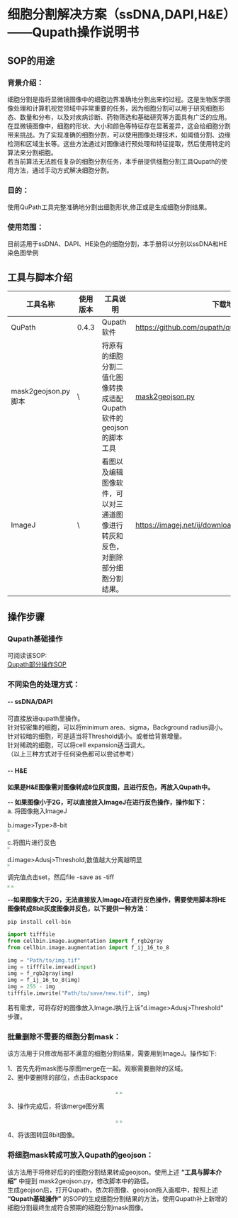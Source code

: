 # 细胞分割解决方案（ssDNA,DAPI,H&E）——Qupath操作说明书

## SOP的用途
### 背景介绍：
细胞分割是指将显微镜图像中的细胞边界准确地分割出来的过程。这是生物医学图像处理和计算机视觉领域中非常重要的任务，因为细胞分割可以用于研究细胞形态、数量和分布，以及对疾病诊断、药物筛选和基础研究等方面具有广泛的应用。<br>
在显微镜图像中，细胞的形状、大小和颜色等特征存在显著差异，这会给细胞分割带来挑战。为了实现准确的细胞分割，可以使用图像处理技术，如阈值分割、边缘检测和区域生长等。这些方法通过对图像进行预处理和特征提取，然后使用特定的算法来分割细胞。<br>
若当前算法无法胜任复杂的细胞分割任务，本手册提供细胞分割工具Qupath的使用方法，通过手动方式解决细胞分割。<br>
### 目的：
使用QuPath工具完整准确地分割出细胞形状,修正或是生成细胞分割结果。 <br>

### 使用范围：
目前适用于ssDNA、DAPI、HE染色的细胞分割，本手册将以分别以ssDNA和HE染色图举例 <br>

## 工具与脚本介绍
| 工具名称            | 使用版本  | 工具说明                                    | 下载地址     | 
|-----------------|-------|-----------------------------------------|----------|
| QuPath          | 0.4.3 | Qupath软件                                | https://github.com/qupath/qupath/releases/tag/v0.4.3 |
| mask2geojson.py脚本 | \     | 将原有的细胞分割二值化图像转换成适配Qupath软件的geojson的脚本工具 | [mask2geojson.py](/tutorials/mask2geojson.py)|
| ImageJ          | \     | 看图以及编辑图像软件，可以对三通道图像进行转灰和反色，对删除部分细胞分割结果。 |https://imagej.net/ij/download.html    |

## 操作步骤
### Qupath基础操作
可阅读该SOP:<br>
[Qupath部分操作SOP](Qupath部分操作SOP.md)

### 不同染色的处理方式：

#### -- ssDNA/DAPI
可直接放进qupath里操作。<br>
针对较密集的细胞，可以将minimum area、sigma，Background radius调小。<br>
针对较暗的细胞，可是适当将Threshold调小。或者给背景增量。<br>
针对稀疏的细胞，可以将cell expansion适当调大。<br>
（以上三种方式对于任何染色都可以尝试参考）<br>


#### -- H&E
**如果是H&E图像需对图像转成8位灰度图，且进行反色，再放入Qupath中。<br>**

**-- 如果图像小于2G，可以直接放入ImageJ在进行反色操作，操作如下：<br>**
a. 将图像拖入ImageJ<br>

b.image>Type>8-bit<br>
<img src="../images/细胞分割解决方案/image2Type28-bit.png"  style="zoom: 33%;" />

c.将图片进行反色<br>
<img src="../images/细胞分割解决方案/将图片进行反色.png"  style="zoom: 33%;" />

d.image>Adusj>Threshold,数值越大分离越明显<br>
<img src="../images/细胞分割解决方案/imageAdusjtThreshold.png"  style="zoom: 33%;" />

调完值点击set，然后file -save as -tiff<br>
<img src="../images/细胞分割解决方案/调完值点击set.png"  style="zoom: 33%;" />
<img src="../images/细胞分割解决方案/调完值点击set2.png"  style="zoom: 33%;" />


**--如果图像大于2G，无法直接放入ImageJ在进行反色操作，需要使用脚本将HE图像转成8bit灰度图像并反色，以下提供一种方法：<br>**
```shell
pip install cell-bin
```

```python
import tifffile
from cellbin.image.augmentation import f_rgb2gray
from cellbin.image.augmentation import f_ij_16_to_8

img = "Path/to/img.tif"
img = tifffile.imread(input)
img = f_rgb2gray(img)
img = f_ij_16_to_8(img)
img = 255 - img
tifffile.imwrite("Path/to/save/new.tif", img)
```
若有需求，可将存好的图像放入ImageJ执行上诉”d.image>Adusj>Threshold“ 步骤。<br>



### 批量删除不需要的细胞分割mask：
该方法用于只修改局部不满意的细胞分割结果，需要用到ImageJ。操作如下:<br>

1、首先先将mask图与原图merge在一起。观察需要删除的区域。<br>
2、圈中要删除的部位，点击Backspace<br>
<center class="half">
<img src="../images/细胞分割解决方案/框选区域1.png"  style="zoom: 33%;" />
<img src="../images/细胞分割解决方案/框选区域2.png"  style="zoom: 33%;" />
</center>

3、操作完成后，将该merge图分离<br>
<center class="half">
<img src="../images/细胞分割解决方案/merge分离.png"  style="zoom: 33%;" />
<img src="../images/细胞分割解决方案/分离的样子.png"  style="zoom: 33%;" />
</center>

4、将该图转回8bit图像。

### 将细胞mask转成可放入Qupath的geojson：
该方法用于将修好后的的细胞分割结果转成geojson。使用上述 **“工具与脚本介绍”** 中提到 mask2geojson.py，修改脚本中的路径。<br>
生成geojson后，打开Qupath，依次将图像、geojson拖入画框中，按照上述 **“Qupath基础操作”** 的SOP的生成细胞分割结果的方法，使用Qupath补上新增的细胞分割最终生成符合预期的细胞分割mask图像。
